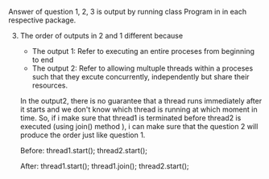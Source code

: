 Answer of question 1, 2, 3 is output by running class Program in in each respective package.

3) The order of outputs in 2 and 1 different because
     + The output 1: Refer to executing an entire proceses from beginning to end
     + The output 2: Refer to allowing multuple threads within a proceses such that they excute concurrently, independently but share their resources.

	In the output2, there is no guarantee that a thread runs immediately after it starts and we don't know which thread is running at which moment in time. So, if i make sure that thread1 is terminated before thread2 is executed (using join() method ), i can make sure that the question 2 will
	produce the order just like question 1.

	Before:
		thread1.start();
		thread2.start();
		
	After:
		thread1.start();
		thread1.join();
		thread2.start();
